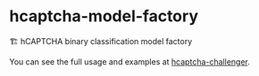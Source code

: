 # hcaptcha-model-factory

🏗 hCAPTCHA binary classification model factory

You can see the full usage and examples at [hcaptcha-challenger](https://github.com/QIN2DIM/hcaptcha-challenger).
